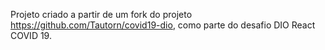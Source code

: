 Projeto criado a partir de um fork do projeto https://github.com/Tautorn/covid19-dio, como parte do desafio DIO React COVID 19.